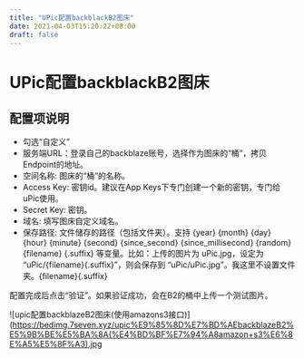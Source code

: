 ```yaml
---
title: "UPic配置backblackB2图床"
date: 2021-04-03T15:20:22+08:00
draft: false
---
```


# UPic配置backblackB2图床

## 配置项说明
- 勾选“自定义”
- 服务端URL：登录自己的backblaze账号，选择作为图床的“桶”，拷贝Endpoint的地址。
- 空间名称: 图床的“桶”的名称。
- Access Key: 密钥id。建议在App Keys下专门创建一个新的密钥，专门给uPic使用。
- Secret Key: 密钥。
- 域名: 填写图床自定义域名。
- 保存路径: 文件储存的路径（包括文件夹）。支持 {year} {month} {day} {hour} {minute} {second} {since_second} {since_millisecond} {random} {filename} {.suffix} 等变量。比如：上传的图片为 uPic.jpg，设定为 “uPic/{filename}{.suffix}”，则会保存到 “uPic/uPic.jpg”。我这里不设置文件夹。{filename}{.suffix}

配置完成后点击“验证”。如果验证成功，会在B2的桶中上传一个测试图片。

![upic配置backblazeB2图床(使用amazons3接口)](https://bedimg.7seven.xyz/upic%E9%85%8D%E7%BD%AEbackblazeB2%E5%9B%BE%E5%BA%8A(%E4%BD%BF%E7%94%A8amazon+s3%E6%8E%A5%E5%8F%A3).jpg

